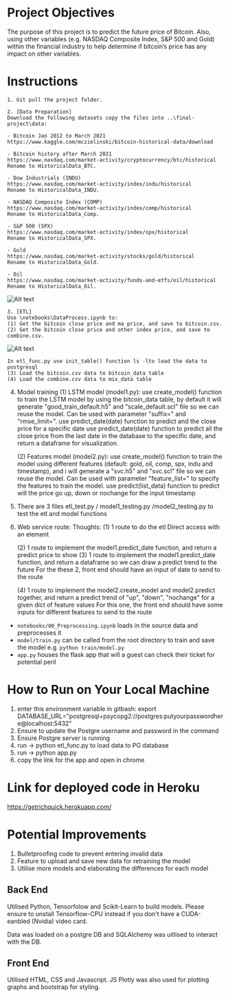 # Project Objectives
The purpose of this project is to predict the future price of Bitcoin. Also, using other variables (e.g. NASDAQ Composite Index, S&P 500 and Gold) within the financial industry to help determine if bitcoin’s price has any impact on other variables. 


# Instructions

    1. Git pull the project folder. 

    2. [Data Preparation]     
    Download the following datasets copy the files into ..\final-project\data: 
    
    - Bitcoin Jan 2012 to March 2021
    https://www.kaggle.com/mczielinski/bitcoin-historical-data/download

    - Bitcoin history after March 2021 
    https://www.nasdaq.com/market-activity/cryptocurrency/btc/historical
    Rename to HistoricalData_BTC. 

    - Dow Industrials (INDU) 
    https://www.nasdaq.com/market-activity/index/indu/historical
    Rename to HistoricalData_INDU.

    - NASDAQ Composite Index (COMP) 
    https://www.nasdaq.com/market-activity/index/comp/historical
    Rename to HistoricalData_Comp.

    - S&P 500 (SPX) 
    https://www.nasdaq.com/market-activity/index/spx/historical
    Rename to HistoricalData_SPX. 

    - Gold 
    https://www.nasdaq.com/market-activity/stocks/gold/historical
    Rename to HistoricalData_Gold. 

    - Oil 
    https://www.nasdaq.com/market-activity/funds-and-etfs/oil/historical
    Rename to HistoricalData_Oil.

![Alt text](images/data.PNG?raw=true "features")

    
    3. [ETL] 
    Use \notebooks\DataProcess.ipynb to:
    (1) Get the bitcoin close price and ma price, and save to bitcoin.csv.
    (2) Get the bitcoin close price and other index price, and save to combine.csv.
    
![Alt text](images/data2.PNG?raw=true "features")  

    In etl_func.py use init_table() function ls -lto load the data to postgresql
    (3) Load the bitcoin.csv data to bitcoin_data table
    (4) Load the combine.csv data to mix_data table

4. Model training
    (1) LSTM model (model1.py):
        use create_model() function to train the LSTM model by using the bitcoin_data table, by default it will generate "good_train_default.h5" and "scale_default.scl" file so we can reuse the model. Can be used with parameter "suffix=<str>" and "rmse_limit=<int>".
        use predict_date(date) function to predict and the close price for a specific date
        use predict_date(date) function to predict all the close price from the last date in the database to the specific date, and return a dataframe for visualization.

    (2) Features model (model2.py):
        use create_model() function to train the model using different features (default: gold, oil, comp, spx, indu and timestamp), and i will generate a "svc.h5" and "svc.scl" file so we can reuse the model. Can be used with parameter "feature_list=<list>" to specify the features to train the model.
        use predict(list_data) function to predict will the price go up, down or nochange for the input timestamp

5. There are 3 files etl_test.py / model1_testing.py /model2_testing.py to test the etl and model functions

6. Web service route:
    Thoughts:
    (1) 1 route to do the etl
    Direct access with an <a> element

    (2) 1 route to implement the model1.predict_date function, and return a predict price to show
    (3) 1 route to implement the model1.predict_date function, and return a dataframe so we can draw a predict trend to the future
    For the these 2, front end should have an input of date to send to the route

    (4) 1 route to implement the model2.create_model and model2.predict together, and return a predict trend of "up", "down", "nochange" for a given dict of feature values
    For this one, the front end should have some inputs for different features to send to the route


* `notebooks/00_Preprocessing.ipynb` loads in the source data and preprocesses it
* `model/train.py` can be called from the root directory to train and save the model e.g. `python train/model.py`
* `app.py` houses the flask app that will a guest can check their ticket for potential peril


# How to Run on Your Local Machine

1. enter this environment variable in gitbash: export DATABASE_URL="postgresql+psycopg2://postgres:putyourpasswordhere@localhost:5432"
2. Ensure to update the Postgre username and password in the command
3. Ensure Postgre server is running
4. run -> python etl_func.py to load data to PG database
5. run -> python app.py
6. copy the link for the app and open in chrome


# Link for deployed code in Heroku

https://getrichquick.herokuapp.com/


# Potential Improvements

1. Bulletproofing code to prevent entering invalid data
2. Feature to upload and save new data for retraining the model
3. Utilise more models and elaborating the differences for each model


## Back End

Utilised Python, Tensorfolow and Scikit-Learn to build models. Please ensure to unstall Tensorflow-CPU instead if you don't have a CUDA-eanbled (Nvidia) video card.

Data was loaded on a postgre DB and SQLAlchemy was uitlised to interact with the DB.

## Front End

Utilised HTML, CSS and Javascript. JS Plotly was also used for plotting graphs and bootstrap for styling. 
